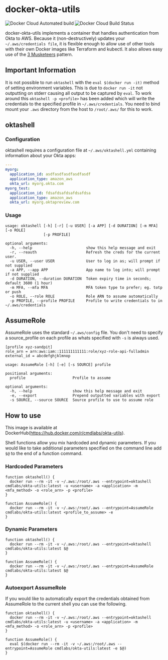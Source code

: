 # docker-okta-utils
![Docker Cloud Automated build](https://img.shields.io/docker/cloud/automated/cmdlabs/okta-utils.svg) ![Docker Cloud Build Status](https://img.shields.io/docker/cloud/build/cmdlabs/okta-utils.svg)

docker-okta-utils implements a container that handles authentication from Okta to AWS. Because it (non-destructively) updates your `~/.aws/credentials file`, it is flexible enough to allow use of other tools with their own Docker images like Terraform and kubectl. It also allows easy use of the [3 Musketeers][] pattern.

[3 Musketeers]: https://3musketeers.io/

## Important Information
It is not possible to run `oktashell` with the `eval $(docker run -it)` method of setting environment variables. This is due to `docker run -it` not outputting on stderr causing all output to be captured by `eval`. To work around this `oktashell -p <profile>` has been added which will write the credentials to the specified profile in `~/.aws/credentials`. You need to bind mount your `.aws` directory from the host to `/root/.aws/` for this to work.

## oktashell
### Configuration
oktashell requires a configuration file at `~/.aws/oktashell.yml` containing information about your Okta apps:

```yml
---
myorg:
  application_id: asdfasdfasdfasdfasdf
  application_type: amazon_aws
  okta_url: myorg.okta.com
myorg_test:
  application_id: fdsafdsafdsafdsafdsa
  application_type: amazon_aws
  okta_url: myorg.oktapreview.com
```

### Usage
```
usage: oktashell [-h] [-r] [-u USER] [-a APP] [-d DURATION] [-m MFA] [-o ROLE]
                 [-p PROFILE]

optional arguments:
  -h, --help                        show this help message and exit
  -r, --reauth                      Refresh the creds for the current user.
  -u USER, --user USER              User to log in as; will prompt if not supplied
  -a APP, --app APP                 App name to log into; will prompt if not supplied
  -d DURATION, --duration DURATION  Token expiry time in seconds; default 3600 (1 hour)
  -m MFA, --mfa MFA                 MFA token type to prefer; eg. totp or push
  -o ROLE, --role ROLE              Role ARN to assume automatically
  -p PROFILE, --profile PROFILE     Profile to write credentials to in ~/.aws/credentials
```

## AssumeRole
AssumeRole uses the standard `~/.aws/config` file. You don't need to specify a source_profile on each profile as whats specified with `-s` is always used.

```
[profile xyz-sandpit]
role_arn = arn:aws:iam::111111111111:role/xyz-role-api-fulladmin
external_id = abcdefghjklmnop
```

```
usage: AssumeRole [-h] [-e] [-s SOURCE] profile

positional arguments:
  profile                     Profile to assume

optional arguments:
  -h, --help                  show this help message and exit
  -e, --export                Prepend outputted variables with export
  -s SOURCE, --source SOURCE  Source profile to use to assume role
```

## How to use
This image is available at DockerHub(https://hub.docker.com/r/cmdlabs/okta-utils).

Shell functions allow you mix hardcoded and dynamic parameters. If you would like to take additional parameters specified on the command line add `$@` to the end of a function command.

### Hardcoded Parameters
```
function oktashell() {
  docker run --rm -it -v ~/.aws:/root/.aws --entrypoint=oktashell cmdlabs/okta-utils:latest -u <username> -a <application> -m <mfa_method> -o <role_arn> -p <profile>
}

function AssumeRole() {
  docker run --rm -it -v ~/.aws:/root/.aws --entrypoint=AssumeRole cmdlabs/okta-utils:latest <profile_to_assume> -e
}
```

### Dynamic Parameters
```
function oktashell() {
  docker run --rm -it -v ~/.aws:/root/.aws --entrypoint=oktashell cmdlabs/okta-utils:latest $@
}

function AssumeRole() {
  docker run --rm -it -v ~/.aws:/root/.aws --entrypoint=AssumeRole cmdlabs/okta-utils:latest $@
}
```

### Autoexport AssumeRole
If you would like to automatically export the credentials obtained from AssumeRole to the current shell you can use the following.
```
function oktashell() {
  docker run --rm -it -v ~/.aws:/root/.aws --entrypoint=oktashell cmdlabs/okta-utils:latest -u <username> -a <application> -m <mfa_method> -o <role_arn> -p <profile>
}

function AssumeRole() {
  eval $(docker run --rm -it -v ~/.aws:/root/.aws --entrypoint=AssumeRole cmdlabs/okta-utils:latest -e $@)
}
```

